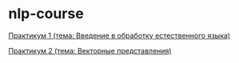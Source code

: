 # nlp-course

[Практикум 1 (тема: Введение в обработку естественного языка)](https://github.com/vifirsanova/nlp-course/blob/main/tutorial_1.ipynb)

[Практикум 2 (тема: Векторные представления)](https://github.com/vifirsanova/nlp-course/blob/main/tutorial_2.ipynb)
